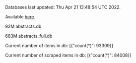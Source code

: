 Databases last updated: Thu Apr 21 13:48:54 UTC 2022. 

Available [here](https://github.com/cbeauhilton/ash-db/releases).


92M	abstracts.db

683M	abstracts_full.db

Current number of items in db:
[{"count(*)": 93309}]

Current number of scraped items in db:
[{"count(*)": 84008}]
